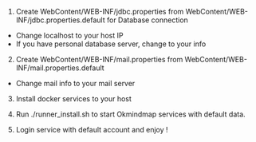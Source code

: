 1. Create WebContent/WEB-INF/jdbc.properties from WebContent/WEB-INF/jdbc.properties.default for Database connection
- Change localhost to your host IP
- If you have personal database server, change to your info

2. Create WebContent/WEB-INF/mail.properties from WebContent/WEB-INF/mail.properties.default 
- Change mail info to your mail server

3. Install docker services to your host

4. Run ./runner_install.sh to start Okmindmap services with default data. 

5. Login service with default account and enjoy !